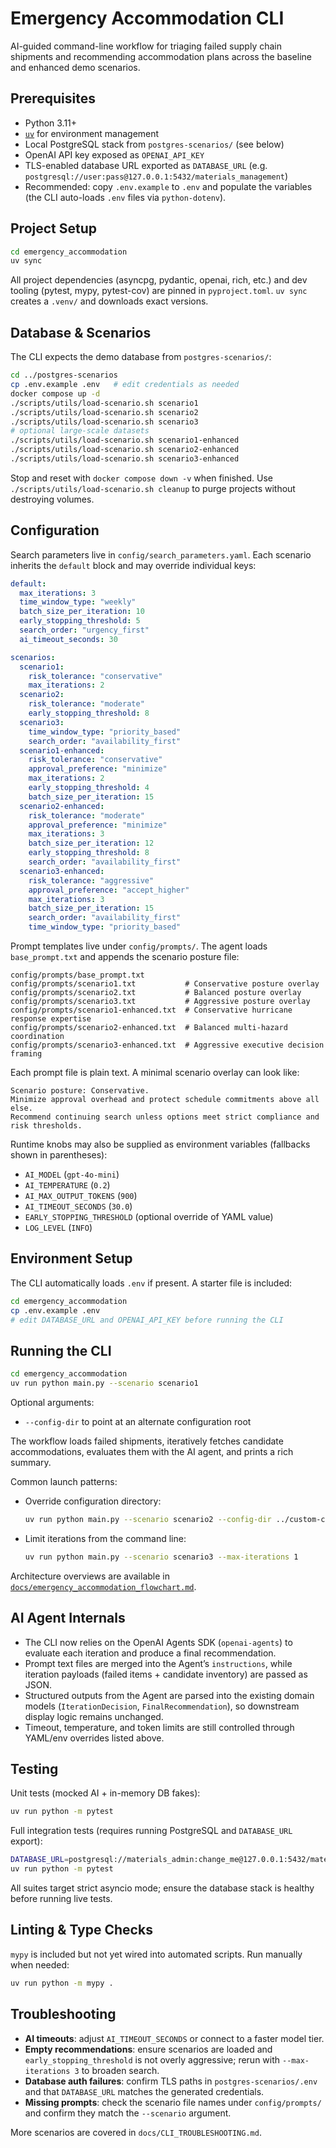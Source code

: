 # Emergency Accommodation CLI

AI-guided command-line workflow for triaging failed supply chain shipments and recommending accommodation plans across the baseline and enhanced demo scenarios.

## Prerequisites
- Python 3.11+
- [`uv`](https://github.com/astral-sh/uv) for environment management
- Local PostgreSQL stack from `postgres-scenarios/` (see below)
- OpenAI API key exposed as `OPENAI_API_KEY`
- TLS-enabled database URL exported as `DATABASE_URL` (e.g. `postgresql://user:pass@127.0.0.1:5432/materials_management`)
- Recommended: copy `.env.example` to `.env` and populate the variables (the CLI auto-loads `.env` files via `python-dotenv`).

## Project Setup
```bash
cd emergency_accommodation
uv sync
```

All project dependencies (asyncpg, pydantic, openai, rich, etc.) and dev tooling (pytest, mypy, pytest-cov) are pinned in `pyproject.toml`. `uv sync` creates a `.venv/` and downloads exact versions.

## Database & Scenarios
The CLI expects the demo database from `postgres-scenarios/`:

```bash
cd ../postgres-scenarios
cp .env.example .env   # edit credentials as needed
docker compose up -d
./scripts/utils/load-scenario.sh scenario1
./scripts/utils/load-scenario.sh scenario2
./scripts/utils/load-scenario.sh scenario3
# optional large-scale datasets
./scripts/utils/load-scenario.sh scenario1-enhanced
./scripts/utils/load-scenario.sh scenario2-enhanced
./scripts/utils/load-scenario.sh scenario3-enhanced
```

Stop and reset with `docker compose down -v` when finished. Use `./scripts/utils/load-scenario.sh cleanup` to purge projects without destroying volumes.

## Configuration

Search parameters live in `config/search_parameters.yaml`. Each scenario inherits the `default` block and may override individual keys:

```yaml
default:
  max_iterations: 3
  time_window_type: "weekly"
  batch_size_per_iteration: 10
  early_stopping_threshold: 5
  search_order: "urgency_first"
  ai_timeout_seconds: 30

scenarios:
  scenario1:
    risk_tolerance: "conservative"
    max_iterations: 2
  scenario2:
    risk_tolerance: "moderate"
    early_stopping_threshold: 8
  scenario3:
    time_window_type: "priority_based"
    search_order: "availability_first"
  scenario1-enhanced:
    risk_tolerance: "conservative"
    approval_preference: "minimize"
    max_iterations: 2
    early_stopping_threshold: 4
    batch_size_per_iteration: 15
  scenario2-enhanced:
    risk_tolerance: "moderate"
    approval_preference: "minimize"
    max_iterations: 3
    batch_size_per_iteration: 12
    early_stopping_threshold: 8
    search_order: "availability_first"
  scenario3-enhanced:
    risk_tolerance: "aggressive"
    approval_preference: "accept_higher"
    max_iterations: 3
    batch_size_per_iteration: 15
    search_order: "availability_first"
    time_window_type: "priority_based"
```

Prompt templates live under `config/prompts/`. The agent loads `base_prompt.txt` and appends the scenario posture file:

```
config/prompts/base_prompt.txt
config/prompts/scenario1.txt           # Conservative posture overlay
config/prompts/scenario2.txt           # Balanced posture overlay
config/prompts/scenario3.txt           # Aggressive posture overlay
config/prompts/scenario1-enhanced.txt  # Conservative hurricane response expertise
config/prompts/scenario2-enhanced.txt  # Balanced multi-hazard coordination
config/prompts/scenario3-enhanced.txt  # Aggressive executive decision framing
```

Each prompt file is plain text. A minimal scenario overlay can look like:

```
Scenario posture: Conservative.
Minimize approval overhead and protect schedule commitments above all else.
Recommend continuing search unless options meet strict compliance and risk thresholds.
```

Runtime knobs may also be supplied as environment variables (fallbacks shown in parentheses):
- `AI_MODEL` (`gpt-4o-mini`)
- `AI_TEMPERATURE` (`0.2`)
- `AI_MAX_OUTPUT_TOKENS` (`900`)
- `AI_TIMEOUT_SECONDS` (`30.0`)
- `EARLY_STOPPING_THRESHOLD` (optional override of YAML value)
- `LOG_LEVEL` (`INFO`)

## Environment Setup
The CLI automatically loads `.env` if present. A starter file is included:

```bash
cd emergency_accommodation
cp .env.example .env
# edit DATABASE_URL and OPENAI_API_KEY before running the CLI
```

## Running the CLI
```bash
cd emergency_accommodation
uv run python main.py --scenario scenario1
```

Optional arguments:
- `--config-dir` to point at an alternate configuration root

The workflow loads failed shipments, iteratively fetches candidate accommodations, evaluates them with the AI agent, and prints a rich summary.

Common launch patterns:

- Override configuration directory:
  ```bash
  uv run python main.py --scenario scenario2 --config-dir ../custom-config
  ```
- Limit iterations from the command line:
  ```bash
  uv run python main.py --scenario scenario3 --max-iterations 1
  ```

Architecture overviews are available in [`docs/emergency_accommodation_flowchart.md`](../docs/emergency_accommodation_flowchart.md).

## AI Agent Internals
- The CLI now relies on the OpenAI Agents SDK (`openai-agents`) to evaluate each iteration and produce a final recommendation.
- Prompt text files are merged into the Agent’s `instructions`, while iteration payloads (failed items + candidate inventory) are passed as JSON.
- Structured outputs from the Agent are parsed into the existing domain models (`IterationDecision`, `FinalRecommendation`), so downstream display logic remains unchanged.
- Timeout, temperature, and token limits are still controlled through YAML/env overrides listed above.

## Testing
Unit tests (mocked AI + in-memory DB fakes):
```bash
uv run python -m pytest
```

Full integration tests (requires running PostgreSQL and `DATABASE_URL` export):
```bash
DATABASE_URL=postgresql://materials_admin:change_me@127.0.0.1:5432/materials_management \
uv run python -m pytest
```

All suites target strict asyncio mode; ensure the database stack is healthy before running live tests.

## Linting & Type Checks
`mypy` is included but not yet wired into automated scripts. Run manually when needed:
```bash
uv run python -m mypy .
```

## Troubleshooting
- **AI timeouts**: adjust `AI_TIMEOUT_SECONDS` or connect to a faster model tier.
- **Empty recommendations**: ensure scenarios are loaded and `early_stopping_threshold` is not overly aggressive; rerun with `--max-iterations 3` to broaden search.
- **Database auth failures**: confirm TLS paths in `postgres-scenarios/.env` and that `DATABASE_URL` matches the generated credentials.
- **Missing prompts**: check the scenario file names under `config/prompts/` and confirm they match the `--scenario` argument.

More scenarios are covered in `docs/CLI_TROUBLESHOOTING.md`.
